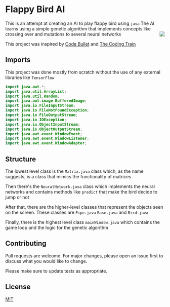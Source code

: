 # Flappy Bird AI

This is an attempt at creating an AI to play flappy bird using ```java``` The AI learns using a simple genetic algorithm that implements concepts like crossing over and mutations to several neural networks
<img align="right" src="https://user-images.githubusercontent.com/62020687/172265866-3c93ac92-d26a-4f49-bd1e-dfc6a63d590b.gif">

This project was inspired by [Code Bullet](https://www.youtube.com/watch?v=WSW-5m8lRMs) and [The Coding Train](https://www.youtube.com/watch?v=c6y21FkaUqw)

## Imports

This project was done mostly from scratch without the use of any external libraries like ```TensorFlow```

```java
import java.awt.*;
import java.util.ArrayList;
import java.util.Random;
import java.awt.image.BufferedImage;
import java.io.FileInputStream;
import java.io.FileNotFoundException;
import java.io.FileOutputStream;
import java.io.IOException;
import java.io.ObjectInputStream;
import java.io.ObjectOutputStream;
import java.awt.event.WindowEvent;
import java.awt.event.WindowListener;
import java.awt.event.WindowAdapter;
```

## Structure
The lowest level class is the ```Matrix.java``` class which, as the name suggests, is a class that mimics the functionality of matrices

Then there's the ```NeuralNetwork.java``` class which implements the neural networks and contains methods like ```predict``` that make the bird decide to jump or not

After that, there are the higher-level classes that represent the objects seen on the screen. These classes are ```Pipe.java``` ```Base.java``` and ```Bird.java```

Finally, there is the highest level class ```mainWindow.java``` which contains the game loop and the logic for the genetic algorithm

## Contributing
Pull requests are welcome. For major changes, please open an issue first to discuss what you would like to change.

Please make sure to update tests as appropriate.

## License
[MIT](https://choosealicense.com/licenses/mit/)
